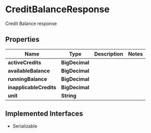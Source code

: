 

# CreditBalanceResponse

Credit Balance response

## Properties

| Name | Type | Description | Notes |
|------------ | ------------- | ------------- | -------------|
|**activeCredits** | **BigDecimal** |  |  |
|**availableBalance** | **BigDecimal** |  |  |
|**runningBalance** | **BigDecimal** |  |  |
|**inapplicableCredits** | **BigDecimal** |  |  |
|**unit** | **String** |  |  |


## Implemented Interfaces

* Serializable


